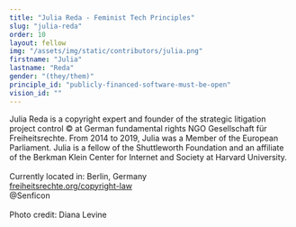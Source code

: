 ```yaml
---
title: "Julia Reda - Feminist Tech Principles"
slug: "julia-reda"
order: 10
layout: fellow
img: "/assets/img/static/contributors/julia.png"
firstname: "Julia"
lastname: "Reda"
gender: "(they/them)"
principle_id: "publicly-financed-software-must-be-open"
vision_id: ""
---
```


Julia Reda is a copyright expert and founder of the strategic litigation project control © at German fundamental rights NGO Gesellschaft für Freiheitsrechte. From 2014 to 2019, Julia was a Member of the European Parliament. Julia is a fellow of the Shuttleworth Foundation and an affiliate of the Berkman Klein Center for Internet and Society at Harvard University.<br>
<br>
Currently located in: Berlin, Germany <br>
[freiheitsrechte.org/copyright-law](https://freiheitsrechte.org/copyright-law/) <br>
@Senficon<br>
<br>
Photo credit: Diana Levine

